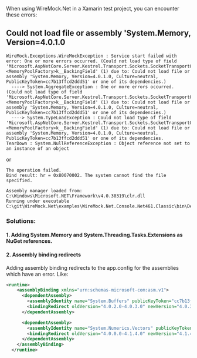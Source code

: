 When using WireMock.Net in a Xamarin test project, you can encounter these errors:

## Could not load file or assembly 'System.Memory, Version=4.0.1.0
```
WireMock.Exceptions.WireMockException : Service start failed with error: One or more errors occurred. (Could not load type of field 'Microsoft.AspNetCore.Server.Kestrel.Transport.Sockets.SocketTransportOptions:<MemoryPoolFactory>k__BackingField' (1) due to: Could not load file or assembly 'System.Memory, Version=4.0.1.0, Culture=neutral, PublicKeyToken=cc7b13ffcd2ddd51' or one of its dependencies.)
  ----> System.AggregateException : One or more errors occurred. (Could not load type of field 'Microsoft.AspNetCore.Server.Kestrel.Transport.Sockets.SocketTransportOptions:<MemoryPoolFactory>k__BackingField' (1) due to: Could not load file or assembly 'System.Memory, Version=4.0.1.0, Culture=neutral, PublicKeyToken=cc7b13ffcd2ddd51' or one of its dependencies.)
  ----> System.TypeLoadException : Could not load type of field 'Microsoft.AspNetCore.Server.Kestrel.Transport.Sockets.SocketTransportOptions:<MemoryPoolFactory>k__BackingField' (1) due to: Could not load file or assembly 'System.Memory, Version=4.0.1.0, Culture=neutral, PublicKeyToken=cc7b13ffcd2ddd51' or one of its dependencies.
TearDown : System.NullReferenceException : Object reference not set to an instance of an object
```

or

```
The operation failed.
Bind result: hr = 0x80070002. The system cannot find the file specified.

Assembly manager loaded from:  C:\Windows\Microsoft.NET\Framework\v4.0.30319\clr.dll
Running under executable  C:\git\WireMock.Net\examples\WireMock.Net.Console.Net461.Classic\bin\Debug\WireMock.Net.Console.Net461.Classic.exe
```


### Solutions:

#### 1. Adding System.Memory and System.Threading.Tasks.Extensions as NuGet references.

#### 2. Assembly binding redirects
Adding assembly binding redirects to the app.config for the assemblies which have an error.
Like:
``` xml
<runtime>
    <assemblyBinding xmlns="urn:schemas-microsoft-com:asm.v1">
      <dependentAssembly>
        <assemblyIdentity name="System.Buffers" publicKeyToken="cc7b13ffcd2ddd51" culture="neutral" />
        <bindingRedirect oldVersion="4.0.2.0-4.0.3.0" newVersion="4.0.3.0" />
      </dependentAssembly>

      <dependentAssembly>
        <assemblyIdentity name="System.Numerics.Vectors" publicKeyToken="b03f5f7f11d50a3a" culture="neutral"/>
        <bindingRedirect oldVersion="4.0.0.0-4.1.4.0" newVersion="4.1.4.0"/>
      </dependentAssembly>
    </assemblyBinding>
  </runtime>
```